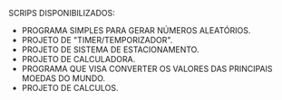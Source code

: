 SCRIPS DISPONIBILIZADOS:
- PROGRAMA SIMPLES PARA GERAR NÚMEROS ALEATÓRIOS.
- PROJETO DE "TIMER/TEMPORIZADOR".
- PROJETO DE SISTEMA DE ESTACIONAMENTO.
- PROJETO DE CALCULADORA.
- PROGRAMA QUE VISA CONVERTER OS VALORES DAS PRINCIPAIS MOEDAS DO MUNDO.
- PROJETO DE CALCULOS.
